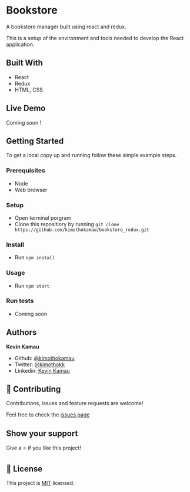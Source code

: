 # Bookstore

A bookstore manager built using react and redux. 

This is a setup of the environment and tools needed to develop the React application.

<!-- ![screenshot](./src/assets/screenshot2.png) -->


## Built With


- React
- Redux
- HTML, CSS


## Live Demo

Coming soon !

## Getting Started

To get a local copy up and running follow these simple example steps.

### Prerequisites
- Node
- Web browser

### Setup
- Open terminal porgram
- Clone this repositiory by running `git clone https://github.com/kimothokamau/bookstore_redux.git `


### Install
- Run `npm install`


### Usage
- Run `npm start`

### Run tests
- Coming soon


## Authors
 
**Kevin Kamau**
- Github: [@kimothokamau](https://github.com/kimothokamau)
- Twitter: [@kimothokk](https://twitter.com/kimothokk)
- Linkedin: [Kevin Kamau](https://www.linkedin.com/in/kevinkamauk/)

## 🤝 Contributing

Contributions, issues and feature requests are welcome!

Feel free to check the [issues page](https://github.com/kimothokamau/mathmagicians/issues)

## Show your support

Give a ⭐️ if you like this project!


## 📝 License

This project is [MIT](https://es.wikipedia.org/wiki/Licencia_MIT) licensed.